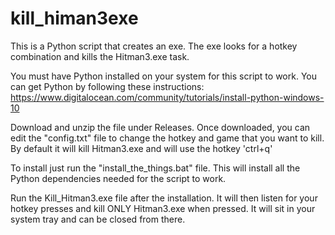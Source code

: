 # kill_himan3exe
This is a Python script that creates an exe. The exe looks for a hotkey combination and kills the Hitman3.exe task.

You must have Python installed on your system for this script to work. You can get Python by following these instructions: https://www.digitalocean.com/community/tutorials/install-python-windows-10

Download and unzip the file under Releases. Once downloaded, you can edit the "config.txt" file to change the hotkey and game that you want to kill. By default it will kill Hitman3.exe and will use the hotkey 'ctrl+q'

To install just run the "install_the_things.bat" file. This will install all the Python dependencies needed for the script to work.

Run the Kill_Hitman3.exe file after the installation. It will then listen for your hotkey presses and kill ONLY Hitman3.exe when pressed. It will sit in your system tray and can be closed from there.
